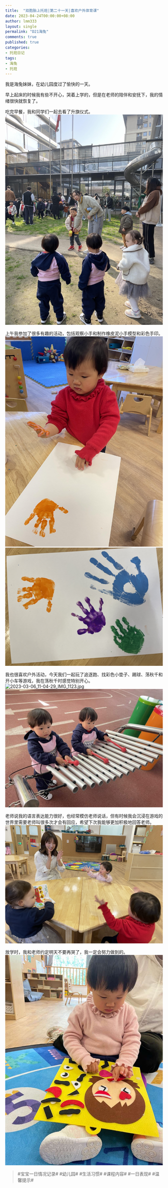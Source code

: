 ```yaml
---
title:  "双胞胎上托班|第二十一天|喜欢户外体育课"
date: 2023-04-24T00:00:00+08:00
author: lmm333
layout: single
permalink: "D21海兔"
comments: true
published: true
categories:
- 托班日记
tags:
- 海兔
- 托班
---
```

我是海兔妹妹，在幼儿园度过了愉快的一天。 

早上起床的时候我有些不开心，哭着上学的，但是在老师的陪伴和安抚下，我的情绪很快就恢复了。

吃完早餐，我和同学们一起去看了升旗仪式。
![2023-03-06_09-09-31_IMG_1079.jpg](images/D21海兔/2023-03-06_09-09-31_IMG_1079.jpg)

上午我参加了很多有趣的活动，包括观察小手和制作橡皮泥小手模型和彩色手印。
![2023-03-06_15-49-21_IMG_1171.jpg](images/D21海兔/2023-03-06_15-49-21_IMG_1171.jpg)
![2023-03-06_15-56-40_IMG_1178.jpg](images/D21海兔/2023-03-06_15-56-40_IMG_1178.jpg)

我也很喜欢户外活动，今天我们一起玩了追逐跑、找彩色小垫子、踢球、荡秋千和开小车等游戏，我在荡秋千时感觉特别开心。
![2023-03-06_11-04-29_IMG_1123.jpg](images/D21海兔/2023-03-06_11-04-29_IMG_1123.jpg)
![2023-03-06_20-41-30_IMG_1105.JPG.jpg](images/D21海兔/2023-03-06_20-41-30_IMG_1105.JPG.jpg)

老师说我的语言表达能力很好，也经常模仿老师说话，但有时候我会沉浸在游戏的世界里需要老师叫很多次才会有回应，希望下次我能够更加积极地回答老师。
![2023-03-06_15-33-49_IMG_1146.jpg](images/D21海兔/2023-03-06_15-33-49_IMG_1146.jpg)

放学时，我和老师约定明天不要再哭了，我一定会努力做到的。
![2023-03-06_20-42-32_IMG_1100.JPG.jpg](images/D21海兔/2023-03-06_20-42-32_IMG_1100.JPG.jpg)

> #宝宝一日情况记录# #幼儿园# #生活习惯# #课程内容# #一日表现# #温馨提示#
